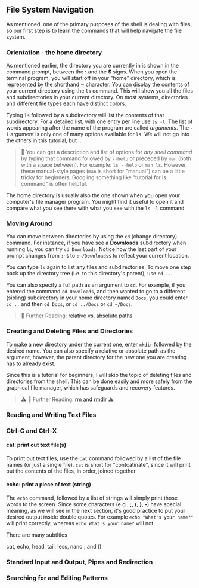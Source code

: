 ## File System Navigation
As mentioned, one of the primary purposes of the shell is dealing with files, so our first step is to learn the commands that will help navigate the file system.

### Orientation - the home directory
As mentioned earlier, the directory you are currently in is shown in the command prompt, between the **:** and the **$** signs.
When you open the terminal program, you will start off in your "home" directory, which is represented by the shorthand **~** character.
You can display the contents of your current directory using the `ls` command. This will show you all the files and subdirectories
in your current directory. On most systems, directories and different file types each have distinct colors.

Typing `ls` followed by a subdirectory will list the contents of that subdirectory.
For a detailed list, with one entry per line use `ls -l`. The list of words appearing after the name of the program are called _arguments_. The `-l` argument is only one of many options available for `ls`. We will not go into the others in this tutorial, but ...

>  📝 You can get a description and list of options for *any shell command* by typing that command followed by `--help` or preceded by `man` (both with a space between).
> For example: `ls --help` or `man ls`. However, these manual-style pages (`man` is short for "manual") can be a little tricky for beginners.
> Googling something like "tutorial for ls command" is often helpful.

The home directory is usually also the one shown when you open your computer's file manager program.
You might find it useful to open it and compare what you see there with what you see with the `ls -l` command.  

### Moving Around
You can move between directories by using the `cd` (change directory) command. For instance, if you have see a **Downloads** subdirectory when running `ls`, you can try `cd Downloads`. Notice how the last part of your prompt changes from `:~$` to `:~/Downloads$` to reflect your current location. 

You can type `ls` again to list any files and subdirectories. To move one step back up the directory tree (i.e. to this directory's parent), use `cd ..`.

You can also specify a full path as an argument to `cd`. For example, if you entered the command `cd Downloads`, and then wanted to go to a different (sibling) subdirectory in your home directory named `Docs`, you could enter `cd ..` and then `cd Docs`, or `cd ../Docs` or `cd ~/Docs`.

> 📖 Further Reading: [relative vs. absolute paths](https://linuxhandbook.com/absolute-vs-relative-path/)

### Creating and Deleting Files and Directories
To make a new directory under the current one, enter `mkdir` followed by the desired name. You can also specify a relative or absolute path as the argument, however, the parent directory for the new one you are creating has to already exist. 

Since this is a tutorial for beginners, I will skip the topic of deleting files and directories from the shell. This can be done easily and more safely from the graphical file manager, which has safeguards and recovery features.

> ⚠️ 📖 Further Reading: [rm and rmdir](https://www.hostinger.com/tutorials/how-to-remove-files-and-folders-using-linux-command-line) ⚠️

### Reading and Writing Text Files

### Ctrl-C and Ctrl-X

#### cat: print out text file(s)
To print out text files, use the `cat` command followed by a list of the file names (or just a single file). `cat` is short for "contcatinate", since it will print out the contents of the files, in order, joined together.

#### echo: print a piece of text (string)
The `echo` command, followed by a list of strings will simply print those words to the screen. Since some characters (e.g., **;**, **(**, **)**, **-**) have special meaning, as we will see in the next section, it's good practice to put your desired output inside double quotes. For example `echo "What's your name?"` will print correctly, whereas `echo What's your name?` will not.

There are many subtlties 



cat, echo, head, tail, less, nano
; and ()

### Standard Input and Output, Pipes and Redirection


### Searching for and Editing Patterns
